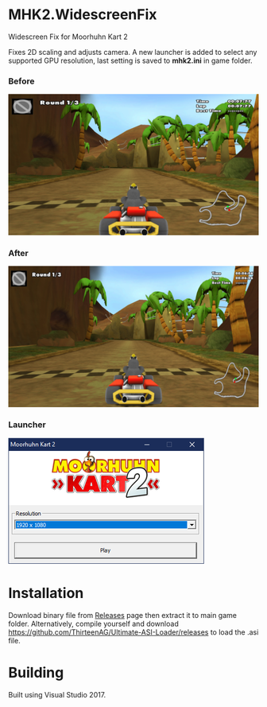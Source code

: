 # MHK2.WidescreenFix

Widescreen Fix for Moorhuhn Kart 2

Fixes 2D scaling and adjusts camera. 
A new launcher is added to select any supported GPU resolution, last setting is saved to **mhk2.ini** in game folder.

### Before
![](https://raw.githubusercontent.com/ermaccer/MHK2.WidescreenFix/master/img/before.jpg)
### After
![](https://raw.githubusercontent.com/ermaccer/MHK2.WidescreenFix/master/img/after.jpg)


### Launcher
![](https://raw.githubusercontent.com/ermaccer/MHK2.WidescreenFix/master/img/launcher.png)


# Installation
Download binary file from [Releases](https://github.com/ermaccer/MHK2.WidescreenFix/releases) page then extract it to main game folder.
Alternatively, compile yourself and download https://github.com/ThirteenAG/Ultimate-ASI-Loader/releases
to load the .asi file.

# Building
Built using Visual Studio 2017.
